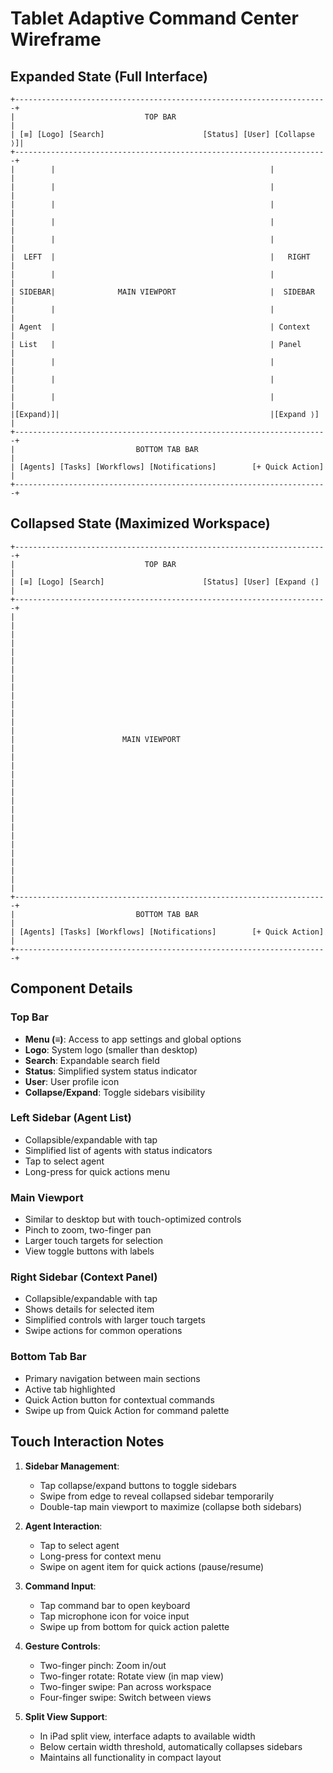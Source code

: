 # Tablet Adaptive Command Center Wireframe

## Expanded State (Full Interface)

```
+----------------------------------------------------------------------+
|                             TOP BAR                                  |
| [≡] [Logo] [Search]                      [Status] [User] [Collapse ⟩]|
+----------------------------------------------------------------------+
|        |                                                |            |
|        |                                                |            |
|        |                                                |            |
|        |                                                |            |
|        |                                                |            |
|  LEFT  |                                                |   RIGHT    |
|        |                                                |            |
| SIDEBAR|              MAIN VIEWPORT                     |  SIDEBAR   |
|        |                                                |            |
| Agent  |                                                | Context    |
| List   |                                                | Panel      |
|        |                                                |            |
|        |                                                |            |
|        |                                                |            |
|[Expand⟩]|                                               |[Expand ⟩]  |
+----------------------------------------------------------------------+
|                           BOTTOM TAB BAR                             |
| [Agents] [Tasks] [Workflows] [Notifications]        [+ Quick Action] |
+----------------------------------------------------------------------+
```

## Collapsed State (Maximized Workspace)

```
+----------------------------------------------------------------------+
|                             TOP BAR                                  |
| [≡] [Logo] [Search]                      [Status] [User] [Expand ⟨] |
+----------------------------------------------------------------------+
|                                                                      |
|                                                                      |
|                                                                      |
|                                                                      |
|                                                                      |
|                                                                      |
|                                                                      |
|                        MAIN VIEWPORT                                 |
|                                                                      |
|                                                                      |
|                                                                      |
|                                                                      |
|                                                                      |
|                                                                      |
|                                                                      |
|                                                                      |
+----------------------------------------------------------------------+
|                           BOTTOM TAB BAR                             |
| [Agents] [Tasks] [Workflows] [Notifications]        [+ Quick Action] |
+----------------------------------------------------------------------+
```

## Component Details

### Top Bar
- **Menu (≡)**: Access to app settings and global options
- **Logo**: System logo (smaller than desktop)
- **Search**: Expandable search field
- **Status**: Simplified system status indicator
- **User**: User profile icon
- **Collapse/Expand**: Toggle sidebars visibility

### Left Sidebar (Agent List)
- Collapsible/expandable with tap
- Simplified list of agents with status indicators
- Tap to select agent
- Long-press for quick actions menu

### Main Viewport
- Similar to desktop but with touch-optimized controls
- Pinch to zoom, two-finger pan
- Larger touch targets for selection
- View toggle buttons with labels

### Right Sidebar (Context Panel)
- Collapsible/expandable with tap
- Shows details for selected item
- Simplified controls with larger touch targets
- Swipe actions for common operations

### Bottom Tab Bar
- Primary navigation between main sections
- Active tab highlighted
- Quick Action button for contextual commands
- Swipe up from Quick Action for command palette

## Touch Interaction Notes

1. **Sidebar Management**:
   - Tap collapse/expand buttons to toggle sidebars
   - Swipe from edge to reveal collapsed sidebar temporarily
   - Double-tap main viewport to maximize (collapse both sidebars)

2. **Agent Interaction**:
   - Tap to select agent
   - Long-press for context menu
   - Swipe on agent item for quick actions (pause/resume)

3. **Command Input**:
   - Tap command bar to open keyboard
   - Tap microphone icon for voice input
   - Swipe up from bottom for quick action palette

4. **Gesture Controls**:
   - Two-finger pinch: Zoom in/out
   - Two-finger rotate: Rotate view (in map view)
   - Two-finger swipe: Pan across workspace
   - Four-finger swipe: Switch between views

5. **Split View Support**:
   - In iPad split view, interface adapts to available width
   - Below certain width threshold, automatically collapses sidebars
   - Maintains all functionality in compact layout

